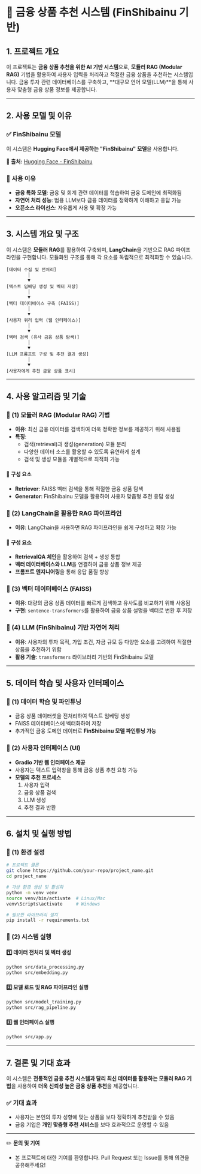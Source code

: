 # 📌 금융 상품 추천 시스템 (FinShibainu 기반)

## 1. 프로젝트 개요

이 프로젝트는 **금융 상품 추천을 위한 AI 기반 시스템**으로, **모듈러 RAG (Modular RAG)** 기법을 활용하여 사용자 입력을 처리하고 적절한 금융 상품을 추천하는 시스템입니다. 금융 투자 관련 데이터베이스를 구축하고, **대규모 언어 모델(LLM)**을 통해 사용자 맞춤형 금융 상품 정보를 제공합니다.

---

## 2. 사용 모델 및 이유

### ✅ **FinShibainu 모델**
이 시스템은 **Hugging Face에서 제공하는 "FinShibainu" 모델**을 사용합니다.

**🔗 출처:** [Hugging Face - FinShibainu](https://huggingface.co/FinShibainu)

### 📌 **사용 이유**
- **금융 특화 모델**: 금융 및 회계 관련 데이터를 학습하여 금융 도메인에 최적화됨
- **자연어 처리 성능**: 범용 LLM보다 금융 데이터를 정확하게 이해하고 응답 가능
- **오픈소스 라이선스**: 자유롭게 사용 및 확장 가능

---

## 3. 시스템 개요 및 구조

이 시스템은 **모듈러 RAG**를 활용하여 구축되며, **LangChain**을 기반으로 RAG 파이프라인을 구현합니다. 모듈화된 구조를 통해 각 요소를 독립적으로 최적화할 수 있습니다.

```plaintext
[데이터 수집 및 전처리]
        │
        ▼
[텍스트 임베딩 생성 및 벡터 저장]
        │
        ▼
[벡터 데이터베이스 구축 (FAISS)]
        │
        ▼
[사용자 쿼리 입력 (웹 인터페이스)]
        │
        ▼
[벡터 검색 (유사 금융 상품 탐색)]
        │
        ▼
[LLM 프롬프트 구성 및 추천 결과 생성]
        │
        ▼
[사용자에게 추천 금융 상품 표시]
```

---

## 4. 사용 알고리즘 및 기술

### 🔹 (1) **모듈러 RAG (Modular RAG) 기법**
- **이유**: 최신 금융 데이터를 검색하여 더욱 정확한 정보를 제공하기 위해 사용됨
- **특징**:
  - 검색(retrieval)과 생성(generation) 모듈 분리
  - 다양한 데이터 소스를 활용할 수 있도록 유연하게 설계
  - 검색 및 생성 모듈을 개별적으로 최적화 가능

#### 📌 **구성 요소**
- **Retriever**: FAISS 벡터 검색을 통해 적절한 금융 상품 탐색
- **Generator**: FinShibainu 모델을 활용하여 사용자 맞춤형 추천 응답 생성

### 🔹 (2) **LangChain을 활용한 RAG 파이프라인**
- **이유**: LangChain을 사용하면 RAG 파이프라인을 쉽게 구성하고 확장 가능

#### 📌 **구성 요소**
- **RetrievalQA 체인**을 활용하여 검색 + 생성 통합
- **벡터 데이터베이스와 LLM**을 연결하여 금융 상품 정보 제공
- **프롬프트 엔지니어링**을 통해 응답 품질 향상

### 🔹 (3) **벡터 데이터베이스 (FAISS)**
- **이유**: 대량의 금융 상품 데이터를 빠르게 검색하고 유사도를 비교하기 위해 사용됨
- **구현**: `sentence-transformers`를 활용하여 금융 상품 설명을 벡터로 변환 후 저장

### 🔹 (4) **LLM (FinShibainu) 기반 자연어 처리**
- **이유**: 사용자의 투자 목적, 가입 조건, 자금 규모 등 다양한 요소를 고려하여 적절한 상품을 추천하기 위함
- **활용 기술**: `transformers` 라이브러리 기반의 FinShibainu 모델

---

## 5. 데이터 학습 및 사용자 인터페이스

### 🔹 (1) 데이터 학습 및 파인튜닝
- 금융 상품 데이터셋을 전처리하여 텍스트 임베딩 생성
- FAISS 데이터베이스에 벡터화하여 저장
- 추가적인 금융 도메인 데이터로 **FinShibainu 모델 파인튜닝 가능**

### 🔹 (2) 사용자 인터페이스 (UI)
- **Gradio 기반 웹 인터페이스 제공**
- 사용자는 텍스트 입력창을 통해 금융 상품 추천 요청 가능
- **모델의 추천 프로세스**
  1. 사용자 입력
  2. 금융 상품 검색
  3. LLM 생성
  4. 추천 결과 반환

---

## 6. 설치 및 실행 방법

### 📌 (1) 환경 설정
```bash
# 프로젝트 클론
git clone https://github.com/your-repo/project_name.git
cd project_name

# 가상 환경 생성 및 활성화
python -m venv venv
source venv/bin/activate  # Linux/Mac
venv\Scripts\activate     # Windows

# 필요한 라이브러리 설치
pip install -r requirements.txt
```

### 📌 (2) 시스템 실행
#### 1️⃣ 데이터 전처리 및 벡터 생성
```bash
python src/data_processing.py
python src/embedding.py
```

#### 2️⃣ 모델 로드 및 RAG 파이프라인 실행
```bash
python src/model_training.py
python src/rag_pipeline.py
```

#### 3️⃣ 웹 인터페이스 실행
```bash
python src/app.py
```

---

## 7. 결론 및 기대 효과

이 시스템은 **전통적인 금융 추천 시스템과 달리 최신 데이터를 활용하는 모듈러 RAG 기법**을 사용하여 **더욱 신뢰성 높은 금융 상품 추천**을 제공합니다.

### ✅ **기대 효과**
- 사용자는 본인의 투자 성향에 맞는 상품을 보다 정확하게 추천받을 수 있음
- 금융 기업은 **개인 맞춤형 추천 서비스**를 보다 효과적으로 운영할 수 있음

---

✏️ **문의 및 기여**
- 본 프로젝트에 대한 기여를 환영합니다. Pull Request 또는 Issue를 통해 의견을 공유해주세요!
